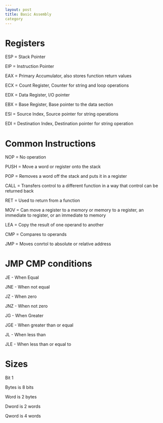 ```yaml
---
layout: post
title: Basic Assembly
category
---
```


# Registers

ESP = Stack Pointer

EIP = Instruction Pointer

EAX = Primary Accumulator, also stores function return values

ECX = Count Register, Counter for string and loop operations

EDX = Data Register, I/O pointer

EBX = Base Register, Base pointer to the data section

ESI = Source Index, Source pointer for string operations

EDI = Destination Index, Destination pointer for string operation

# Common Instructions

NOP = No operation

PUSH = Move a word or register onto the stack

POP = Removes a word off the stack and puts it in a register

CALL = Transfers control to a different function in a way that control can be returned back

RET = Used to return from a function

MOV = Can move a register to a memory or memory to a register, an immediate to register, or an immediate to memory

LEA = Copy the result of one operand to another

CMP = Compares to operands

JMP = Moves conrtol to absolute or relative address

# JMP CMP conditions

JE - When Equal

JNE - When not equal

JZ - When zero

JNZ - When not zero

JG - When Greater

JGE - When greater than or equal

JL - When less than

JLE - When less than or equal to

# Sizes

Bit 1

Bytes is 8 bits

Word is 2 bytes

Dword is 2 words

Qword is 4 words

